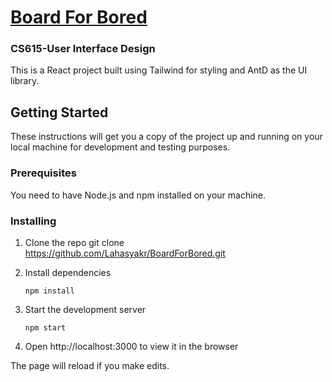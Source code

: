# <a href="https://lahasyakr.github.io/BoardForBored/">Board For Bored</a>
### CS615-User Interface Design

This is a React project built using Tailwind for styling and AntD as the UI library.

## Getting Started

These instructions will get you a copy of the project up and running on your local machine for development and testing purposes.

### Prerequisites

You need to have Node.js and npm installed on your machine. 

### Installing

1. Clone the repo
       git clone https://github.com/Lahasyakr/BoardForBored.git
   
2. Install dependencies

       npm install
3. Start the development server

       npm start


4. Open http://localhost:3000 to view it in the browser

The page will reload if you make edits.
